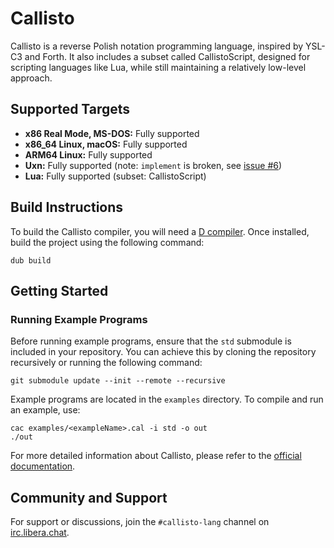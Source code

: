 # Callisto

Callisto is a reverse Polish notation programming language, inspired by YSL-C3 and Forth. It also includes a subset called CallistoScript, designed for scripting languages like Lua, while still maintaining a relatively low-level approach.

## Supported Targets 

- **x86 Real Mode, MS-DOS:** Fully supported
- **x86_64 Linux, macOS:** Fully supported
- **ARM64 Linux:** Fully supported
- **Uxn:** Fully supported (note: `implement` is broken, see [issue #6](#6))
- **Lua:** Fully supported (subset: CallistoScript)

## Build Instructions

To build the Callisto compiler, you will need a [D compiler](https://dlang.org/download.html). Once installed, build the project using the following command:

```
dub build
```

## Getting Started

### Running Example Programs

Before running example programs, ensure that the `std` submodule is included in your repository. You can achieve this by cloning the repository recursively or running the following command:

```
git submodule update --init --remote --recursive
```

Example programs are located in the `examples` directory. To compile and run an example, use:

```
cac examples/<exampleName>.cal -i std -o out
./out
```

For more detailed information about Callisto, please refer to the [official documentation](https://callisto.mesyeti.uk/docs).

## Community and Support

For support or discussions, join the `#callisto-lang` channel on [irc.libera.chat](https://libera.chat).
